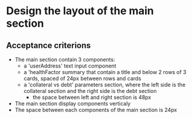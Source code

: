 # Design the layout of the main section

## Acceptance criterions

- The main section contain 3 components:
  - a 'userAddress' text input component
  - a 'healthFactor summary that contain a title and below 2 rows of 3 cards, spaced of 24px between rows and cards
  - a 'collateral vs debt' parameters section, where the left side is the collateral section and the right side is the debt section
    - the space between left and right section is 48px
- The main section display components verticaly
- The space between each components of the main section is 24px
